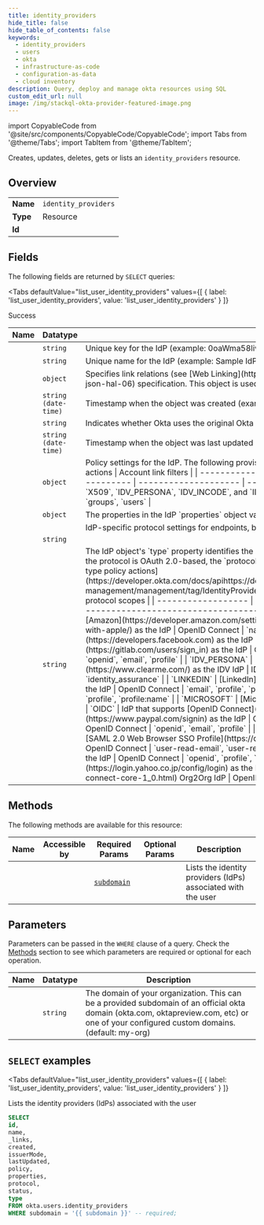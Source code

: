 ```yaml
--- 
title: identity_providers
hide_title: false
hide_table_of_contents: false
keywords:
  - identity_providers
  - users
  - okta
  - infrastructure-as-code
  - configuration-as-data
  - cloud inventory
description: Query, deploy and manage okta resources using SQL
custom_edit_url: null
image: /img/stackql-okta-provider-featured-image.png
---
```


import CopyableCode from '@site/src/components/CopyableCode/CopyableCode';
import Tabs from '@theme/Tabs';
import TabItem from '@theme/TabItem';

Creates, updates, deletes, gets or lists an <code>identity_providers</code> resource.

## Overview
<table><tbody>
<tr><td><b>Name</b></td><td><code>identity_providers</code></td></tr>
<tr><td><b>Type</b></td><td>Resource</td></tr>
<tr><td><b>Id</b></td><td><CopyableCode code="okta.users.identity_providers" /></td></tr>
</tbody></table>

## Fields

The following fields are returned by `SELECT` queries:

<Tabs
    defaultValue="list_user_identity_providers"
    values={[
        { label: 'list_user_identity_providers', value: 'list_user_identity_providers' }
    ]}
>
<TabItem value="list_user_identity_providers">

Success

<table>
<thead>
    <tr>
    <th>Name</th>
    <th>Datatype</th>
    <th>Description</th>
    </tr>
</thead>
<tbody>
<tr>
    <td><CopyableCode code="id" /></td>
    <td><code>string</code></td>
    <td>Unique key for the IdP (example: 0oaWma58liwx40w6boYD)</td>
</tr>
<tr>
    <td><CopyableCode code="name" /></td>
    <td><code>string</code></td>
    <td>Unique name for the IdP (example: Sample IdP)</td>
</tr>
<tr>
    <td><CopyableCode code="_links" /></td>
    <td><code>object</code></td>
    <td>Specifies link relations (see [Web Linking](https://www.rfc-editor.org/rfc/rfc8288)) available using the [JSON Hypertext Application Language](https://datatracker.ietf.org/doc/html/draft-kelly-json-hal-06) specification. This object is used for dynamic discovery of related resources and lifecycle operations.</td>
</tr>
<tr>
    <td><CopyableCode code="created" /></td>
    <td><code>string (date-time)</code></td>
    <td>Timestamp when the object was created (example: 2016-01-03T18:15:47.000Z)</td>
</tr>
<tr>
    <td><CopyableCode code="issuerMode" /></td>
    <td><code>string</code></td>
    <td>Indicates whether Okta uses the original Okta org domain URL or a custom domain URL in the request to the social IdP (default: DYNAMIC)</td>
</tr>
<tr>
    <td><CopyableCode code="lastUpdated" /></td>
    <td><code>string (date-time)</code></td>
    <td>Timestamp when the object was last updated (example: 2016-01-03T18:15:47.000Z)</td>
</tr>
<tr>
    <td><CopyableCode code="policy" /></td>
    <td><code>object</code></td>
    <td>Policy settings for the IdP. The following provisioning and account linking actions are supported by each IdP provider: | IdP type                                                          | User provisioning actions | Group provisioning actions            | Account link actions | Account link filters | | ----------------------------------------------------------------- | ------------------------- | ------------------------------------- | -------------------- | -------------------- | | `SAML2`                                                           | `AUTO` or `DISABLED`      | `NONE`, `ASSIGN`, `APPEND`, or `SYNC` | `AUTO`, `DISABLED`   | `groups`, `users`    | | `X509`, `IDV_PERSONA`, `IDV_INCODE`, and `IDV_CLEAR`              | `DISABLED`                | No support for JIT provisioning       |                      |                      | | All other IdP types                                               | `AUTO`, `DISABLED`        | `NONE` or `ASSIGN`                    | `AUTO`, `DISABLED`   | `groups`, `users`    |</td>
</tr>
<tr>
    <td><CopyableCode code="properties" /></td>
    <td><code>object</code></td>
    <td>The properties in the IdP `properties` object vary depending on the IdP type</td>
</tr>
<tr>
    <td><CopyableCode code="protocol" /></td>
    <td><code></code></td>
    <td>IdP-specific protocol settings for endpoints, bindings, and algorithms used to connect with the IdP and validate messages</td>
</tr>
<tr>
    <td><CopyableCode code="status" /></td>
    <td><code>string</code></td>
    <td></td>
</tr>
<tr>
    <td><CopyableCode code="type" /></td>
    <td><code>string</code></td>
    <td>The IdP object's `type` property identifies the social or enterprise IdP used for authentication.  Each IdP uses a specific protocol, therefore the `protocol` object must correspond with the IdP `type`.  If the protocol is OAuth 2.0-based, the `protocol` object's `scopes` property must also correspond with the scopes supported by the IdP `type`.  For policy actions supported by each IdP type, see [IdP type policy actions](https://developer.okta.com/docs/apihttps://developer.okta.com/docs/apihttps://developer.okta.com/docs/apihttps://developer.okta.com/docs/apihttps://developer.okta.com/docs/api/openapi/okta-management/management/tag/IdentityProvider/#tag/IdentityProvider/operation/createIdentityProvider!path=policy&t=request).  | Type               | Description                                                                                                                                           | Corresponding protocol | Corresponding protocol scopes                                         | | ------------------ | ----------------------------------------------------------------------------------------------------------------------------------------------------- | ---------------------- | --------------------------------------------------------------------  | | `AMAZON`           | [Amazon](https://developer.amazon.com/settings/console/registration?return_to=/)&nbsp;as the IdP                                        | OpenID Connect         | `profile`, `profile:user_id`                                          | | `APPLE`            | [Apple](https://developer.apple.com/sign-in-with-apple/)&nbsp;as the IdP                                                                | OpenID Connect         | `names`, `email`, `openid`                                            | | `DISCORD`          | [Discord](https://discord.com/login)&nbsp;as the IdP                                                                                    | OAuth 2.0              | `identify`, `email`                                                   | | `FACEBOOK`         | [Facebook](https://developers.facebook.com)&nbsp;as the IdP                                                                             | OAuth 2.0              | `public_profile`, `email`                                             | | `GITHUB`           | [GitHub](https://github.com/join)&nbsp;as the IdP                                                                                       | OAuth 2.0              | `user`                                                                | | `GITLAB`           | [GitLab](https://gitlab.com/users/sign_in)&nbsp;as the IdP                                                                              | OpenID Connect         | `openid`, `read_user`, `profile`, `email`                             | | `GOOGLE`           | [Google](https://accounts.google.com/signup)&nbsp;as the IdP                                                                            | OpenID Connect         | `openid`, `email`, `profile`                                          | | `IDV_PERSONA`      | [Persona](https://app.withpersona.com/dashboard/login)&nbsp;as the IDV IdP                                                              | ID verification        |                                                                       | | `IDV_CLEAR`        | [CLEAR Verified](https://www.clearme.com/)&nbsp;as the IDV IdP                                                                          | ID verification        | `openid`, `profile`, `identity_assurance`                             | | `IDV_INCODE`       | [Incode](https://incode.com/)&nbsp;as the IDV IdP                                                                                       | ID verification        | `openid`, `profile`, `identity_assurance`                             | | `LINKEDIN`         | [LinkedIn](https://developer.linkedin.com/)&nbsp;as the IdP                                                                             | OAuth 2.0              | `r_emailaddress`, `r_liteprofile`                                     | | `LOGINGOV`         | [Login.gov](https://developers.login.gov/)&nbsp;as the IdP                                                                              | OpenID Connect         | `email`, `profile`, `profile:name`                                    | | `LOGINGOV_SANDBOX` | [Login.gov's identity sandbox](https://developers.login.gov/testing/)&nbsp;as the IdP                                                   | OpenID Connect         | `email`, `profile`, `profile:name`                                    | | `MICROSOFT`        | [Microsoft Enterprise SSO](https://azure.microsoft.com/)&nbsp;as the IdP                                                                | OpenID Connect         | `openid`, `email`, `profile`, `https://graph.microsoft.com/User.Read` | | `OIDC`             | IdP that supports [OpenID Connect](https://openid.net/specs/openid-connect-core-1_0.html)                                               | OpenID Connect         | `openid`, `email`, `profile`                                          | | `PAYPAL`           | [Paypal](https://www.paypal.com/signin)&nbsp;as the IdP                                                                                 | OpenID Connect         | `openid`, `email`, `profile`                                          | | `PAYPAL_SANDBOX`   | [Paypal Sandbox](https://developer.paypal.com/tools/sandbox/)&nbsp;as the IdP                                                           | OpenID Connect         | `openid`, `email`, `profile`                                          | | `SALESFORCE`       | [SalesForce](https://login.salesforce.com/)&nbsp;as the IdP                                                                             | OAuth 2.0              | `id`, `email`, `profile`                                              | | `SAML2`            | Enterprise IdP that supports the [SAML 2.0 Web Browser SSO Profile](https://docs.oasis-open.org/security/saml/v2.0/saml-profiles-2.0-os.pdf)| SAML 2.0  |                                                                                | | `SPOTIFY`          | [Spotify](https://developer.spotify.com/)&nbsp;as the IdP                                                                               | OpenID Connect         | `user-read-email`, `user-read-private`                                | | `X509`             | [Smart Card IdP](https://tools.ietf.org/html/rfc5280)                                                                                   | Mutual TLS             |                                                                       | | `XERO`             | [Xero](https://www.xero.com/us/signup/api/)&nbsp;as the IdP                                                                             | OpenID Connect         | `openid`, `profile`, `email`                                          | | `YAHOO`            | [Yahoo](https://login.yahoo.com/)&nbsp;as the IdP                                                                                       | OpenID Connect         | `openid`, `profile`, `email`                                          | | `YAHOOJP`          | [Yahoo Japan](https://login.yahoo.co.jp/config/login)&nbsp;as the IdP                                                                   | OpenID Connect         | `openid`, `profile`, `email`                                          | | `OKTA_INTEGRATION`             | IdP that supports the [OpenID Connect](https://openid.net/specs/openid-connect-core-1_0.html) Org2Org IdP                                               | OpenID Connect         | `openid`, `email`, `profile`                                          |</td>
</tr>
</tbody>
</table>
</TabItem>
</Tabs>

## Methods

The following methods are available for this resource:

<table>
<thead>
    <tr>
    <th>Name</th>
    <th>Accessible by</th>
    <th>Required Params</th>
    <th>Optional Params</th>
    <th>Description</th>
    </tr>
</thead>
<tbody>
<tr>
    <td><a href="#list_user_identity_providers"><CopyableCode code="list_user_identity_providers" /></a></td>
    <td><CopyableCode code="select" /></td>
    <td><a href="#parameter-subdomain"><code>subdomain</code></a></td>
    <td></td>
    <td>Lists the identity providers (IdPs) associated with the user</td>
</tr>
</tbody>
</table>

## Parameters

Parameters can be passed in the `WHERE` clause of a query. Check the [Methods](#methods) section to see which parameters are required or optional for each operation.

<table>
<thead>
    <tr>
    <th>Name</th>
    <th>Datatype</th>
    <th>Description</th>
    </tr>
</thead>
<tbody>
<tr id="parameter-subdomain">
    <td><CopyableCode code="subdomain" /></td>
    <td><code>string</code></td>
    <td>The domain of your organization. This can be a provided subdomain of an official okta domain (okta.com, oktapreview.com, etc) or one of your configured custom domains. (default: my-org)</td>
</tr>
</tbody>
</table>

## `SELECT` examples

<Tabs
    defaultValue="list_user_identity_providers"
    values={[
        { label: 'list_user_identity_providers', value: 'list_user_identity_providers' }
    ]}
>
<TabItem value="list_user_identity_providers">

Lists the identity providers (IdPs) associated with the user

```sql
SELECT
id,
name,
_links,
created,
issuerMode,
lastUpdated,
policy,
properties,
protocol,
status,
type
FROM okta.users.identity_providers
WHERE subdomain = '{{ subdomain }}' -- required;
```
</TabItem>
</Tabs>
